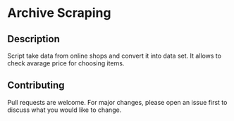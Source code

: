 # Archive Scraping
## Description
Script take data from online shops and convert it into data set. It allows to check avarage price for choosing items.

## Contributing
Pull requests are welcome. For major changes, please open an issue first to discuss what you would like to change.
